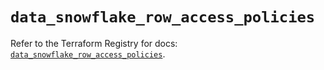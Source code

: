 # `data_snowflake_row_access_policies`

Refer to the Terraform Registry for docs: [`data_snowflake_row_access_policies`](https://registry.terraform.io/providers/snowflakedb/snowflake/2.4.0/docs/data-sources/row_access_policies).
